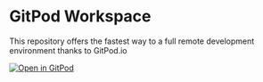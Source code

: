 # GitPod Workspace

This repository offers the fastest way to a full remote development environment thanks to GitPod.io

[![Open in GitPod](https://gitpod.io/button/open-in-gitpod.svg)](https://gitpod.io#https://github.com/avnikaraj/gitpod-workspace)
